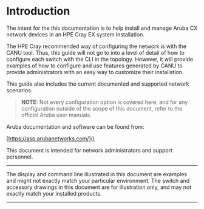 # Introduction

The intent for the this documentation is to help install and manage Aruba CX network devices in an HPE Cray EX system installation.

The HPE Cray recommended way of configuring the network is with the CANU tool. Thus, this guide will not go to into a level of detail of how to configure each switch with the CLI in the topology. However, it will provide examples of how to configure and use features generated by CANU to provide administrators with an easy way to customize their installation.

This guide also includes the current documented and supported network scenarios.

> **NOTE:** Not every configuration option is covered here, and for any configuration outside of the scope of this document, refer to the official Aruba user manuals.

Aruba documentation and software can be found from:

[https://asp.arubanetworks.com/]()

This document is intended for network administrators and support personnel.

__________________________________
The display and command line illustrated in this document are examples and might not exactly match your particular environment. The switch and accessory drawings in this document are for illustration only, and may not exactly match your installed products.
__________________________________